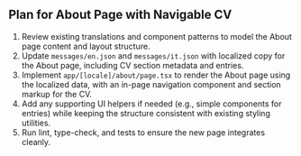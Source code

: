 ## Plan for About Page with Navigable CV

1. Review existing translations and component patterns to model the About page content and layout structure.
2. Update `messages/en.json` and `messages/it.json` with localized copy for the About page, including CV section metadata and entries.
3. Implement `app/[locale]/about/page.tsx` to render the About page using the localized data, with an in-page navigation component and section markup for the CV.
4. Add any supporting UI helpers if needed (e.g., simple components for entries) while keeping the structure consistent with existing styling utilities.
5. Run lint, type-check, and tests to ensure the new page integrates cleanly.
